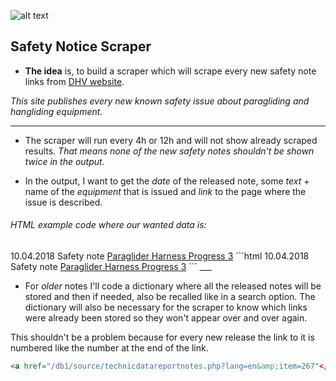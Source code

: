 ![alt text](https://www.dhv.de/fileadmin/templates/dhv2011/img/pagelayout/dhv_logo_print.jpg "DHV logo")
## Safety Notice Scraper

+ **The idea** is, to build a scraper which will scrape every new safety note links from [DHV website](https://www.dhv.de/en/safety/safety-notes/ "DHV's Safety Notices").

_This site publishes every new known safety issue about paragliding and hangliding equipment._
***
+ The scraper will run every 4h or 12h and will not show already scraped results. _That means none of the new safety notes shouldn't be shown twice in the output._
 
+ In the output, I want to get the *date* of the released note, some *text* + name of the *equipment* that is issued and *link* to the page where the issue is described.

###### HTML example code where our wanted data is:

<tr>
	<td class="dhv_sm data datum">10.04.2018</td>
	<td class="dhv_sm data kategorie">Safety note</td>
	<td class="dhv_sm data bezug"><a href="/db1/source/technicdatareportnotes.php?lang=en&amp;item=267" class="dhv_sm bezug" target="_blank">Paraglider Harness Progress 3</a></td>
</tr>
```html
<tr>
	<td class="dhv_sm data datum">10.04.2018</td>
	<td class="dhv_sm data kategorie">Safety note</td>
	<td class="dhv_sm data bezug"><a href="/db1/source/technicdatareportnotes.php?lang=en&amp;item=267" class="dhv_sm bezug" target="_blank">Paraglider Harness Progress 3</a></td>
</tr>```
___

+ For *older* notes I'll code a dictionary where all the released notes will be stored and then if needed, also be recalled like in a search option. The dictionary will also be necessary for the scraper to know which links were already been stored so they won't appear over and over again.

This shouldn't be a problem because for every new release the link to it is numbered like the number at the end of the link.
```html
<a href="/db1/source/technicdatareportnotes.php?lang=en&amp;item=267"</a>
```









